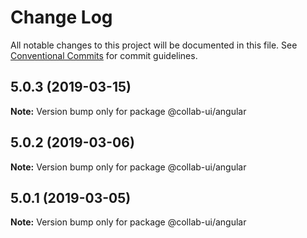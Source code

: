# Change Log

All notable changes to this project will be documented in this file.
See [Conventional Commits](https://conventionalcommits.org) for commit guidelines.

## 5.0.3 (2019-03-15)

**Note:** Version bump only for package @collab-ui/angular





## 5.0.2 (2019-03-06)

**Note:** Version bump only for package @collab-ui/angular





## 5.0.1 (2019-03-05)

**Note:** Version bump only for package @collab-ui/angular
